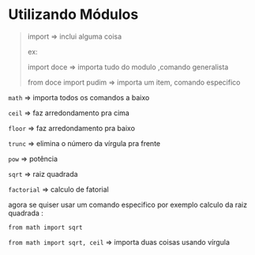 # Utilizando Módulos

> import => inclui alguma coisa
>
> ex:
>
> import doce  => importa tudo do modulo ,comando generalista 
>
> from doce import pudim => importa um item, comando especifico



`math` => importa todos os comandos a baixo

`ceil` => faz arredondamento pra cima

`floor` => faz arredondamento pra baixo

`trunc` => elimina o número da vírgula pra frente 

`pow` => potência 

`sqrt` => raiz quadrada 

`factorial` => calculo de fatorial



agora se quiser usar um comando especifico por exemplo calculo da raiz quadrada :

`from math import sqrt` 

`from math import sqrt, ceil` =>  importa duas coisas usando vírgula 





